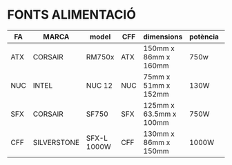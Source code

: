 # FONTS ALIMENTACIÓ

  FA             | MARCA                  | model         | CFF                    | dimensions     | potència   | certificacions  | SOROLL       | PVP             |        WEB     |
|----------------|------------------------|----------------|-----------------------|----------------|------------|-----------------|--------------|---------------- |----------------|
|  ATX           |  CORSAIR               | RM750x         | ATX                   |150mm x 86mm x 160mm|750w    | 80 GOLD         |BAIX zero rpm | 120€             |https://www.corsair.com|          
|  NUC           |  INTEL                 | NUC 12         | NUC                   |75mm x 51mm x 152mm | 130W   | No especificat  |No especificat| 75€              |https://www.intel.com/content/www/us/en/homepage.html
| SFX            |  CORSAIR               | SF750          | SFX                   |125mm x 63.5mm x 100mm|750W  |80 PLATINUM      |BAIX bé silenciós|150€           |https://www.corsair.com|
| CFF            |  SILVERSTONE           | SFX-L 1000W    | CFF                   |130mm x 86mm x 150mm|1000W   |80 GOLD          |BAIX modulable|180€              |https://www.silverstonetek.com|
